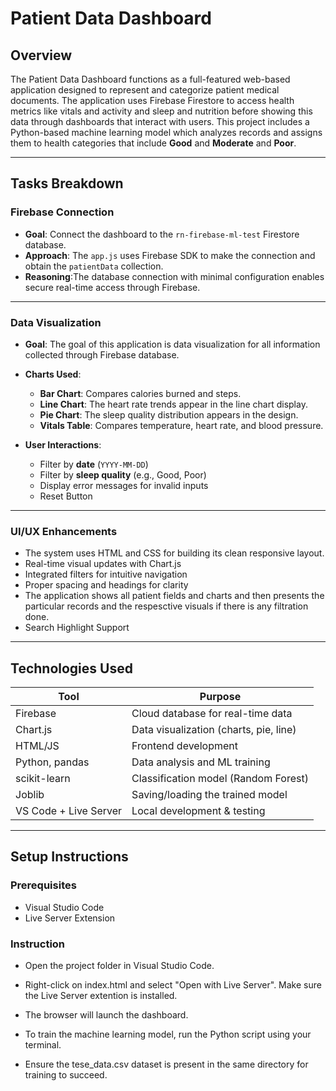 # Patient Data Dashboard

##  Overview

The Patient Data Dashboard functions as a full-featured web-based application designed to represent and categorize patient medical documents. The application uses Firebase Firestore to access health metrics like vitals and activity and sleep and nutrition before showing this data through dashboards that interact with users. This project includes a Python-based machine learning model which analyzes records and assigns them to health categories that include **Good** and **Moderate** and **Poor**.

---

##  Tasks Breakdown

###  Firebase Connection

- **Goal**: Connect the dashboard to the `rn-firebase-ml-test` Firestore database.
- **Approach**: The `app.js` uses Firebase SDK to make the connection and obtain the `patientData` collection.
- **Reasoning**:The database connection with minimal configuration enables secure real-time access through Firebase.

---

###  Data Visualization

- **Goal**: The goal of this application is data visualization for all information collected through Firebase database.
- **Charts Used**:
  - **Bar Chart**: Compares calories burned and steps.
  - **Line Chart**:  The heart rate trends appear in the line chart display.
  - **Pie Chart**: The sleep quality distribution appears in the design.
  - **Vitals Table**: Compares temperature, heart rate, and blood pressure.

- **User Interactions**:
  - Filter by **date** (`YYYY-MM-DD`)
  - Filter by **sleep quality** (e.g., Good, Poor)
  - Display error messages for invalid inputs
  - Reset Button

---




###   UI/UX Enhancements

- The system uses HTML and CSS for building its clean responsive layout.
- Real-time visual updates with Chart.js
- Integrated filters for intuitive navigation
- Proper spacing and headings for clarity
- The application shows all patient fields and charts and then presents the particular records and the respesctive visuals if there is any filtration done.
- Search Highlight Support

---

##  Technologies Used

| Tool             | Purpose                                 |
|------------------|------------------------------------------|
| Firebase         | Cloud database for real-time data        |
| Chart.js         | Data visualization (charts, pie, line)   |
| HTML/JS          | Frontend development                     |
| Python, pandas   | Data analysis and ML training            |
| scikit-learn     | Classification model (Random Forest)     |
| Joblib           | Saving/loading the trained model         |
| VS Code + Live Server | Local development & testing       |

---

##  Setup Instructions
### Prerequisites
- Visual Studio Code
- Live Server Extension
### Instruction 
- Open the project folder in Visual Studio Code.

- Right-click on index.html and select "Open with Live Server". Make sure the Live Server extention is installed.

- The browser will launch the dashboard.

- To train the machine learning model, run the Python script using your terminal.

- Ensure the tese_data.csv dataset is present in the same directory for training to succeed.
